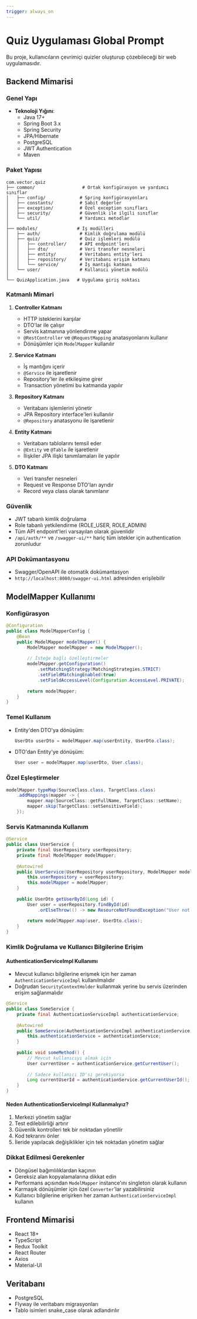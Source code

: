 ```yaml
---
trigger: always_on
---
```


# Quiz Uygulaması Global Prompt

Bu proje, kullanıcıların çevrimiçi quizler oluşturup çözebileceği bir web uygulamasıdır.

## Backend Mimarisi

### Genel Yapı
- **Teknoloji Yığını**:
  - Java 17+
  - Spring Boot 3.x
  - Spring Security
  - JPA/Hibernate
  - PostgreSQL
  - JWT Authentication
  - Maven

### Paket Yapısı
```
com.vector.quiz
├── common/                  # Ortak konfigürasyon ve yardımcı sınıflar
│   ├── config/             # Spring konfigürasyonları
│   ├── constants/          # Sabit değerler
│   ├── exception/          # Özel exception sınıfları
│   ├── security/           # Güvenlik ile ilgili sınıflar
│   └── util/               # Yardımcı metodlar
│
├── modules/               # İş modülleri
│   ├── auth/               # Kimlik doğrulama modülü
│   ├── quiz/               # Quiz işlemleri modülü
│   │   ├── controller/     # API endpoint'leri
│   │   ├── dto/            # Veri transfer nesneleri
│   │   ├── entity/         # Veritabanı entity'leri
│   │   ├── repository/     # Veritabanı erişim katmanı
│   │   └── service/        # İş mantığı katmanı
│   └── user/               # Kullanıcı yönetim modülü
│
└── QuizApplication.java   # Uygulama giriş noktası
```

### Katmanlı Mimari
1. **Controller Katmanı**
   - HTTP isteklerini karşılar
   - DTO'lar ile çalışır
   - Servis katmanına yönlendirme yapar
   - `@RestController` ve `@RequestMapping` anatasyonlarını kullanır
   - Dönüşümler için `ModelMapper` kullanılır

2. **Service Katmanı**
   - İş mantığını içerir
   - `@Service` ile işaretlenir
   - Repository'ler ile etkileşime girer
   - Transaction yönetimi bu katmanda yapılır

3. **Repository Katmanı**
   - Veritabanı işlemlerini yönetir
   - JPA Repository interface'leri kullanılır
   - `@Repository` anatasyonu ile işaretlenir

4. **Entity Katmanı**
   - Veritabanı tablolarını temsil eder
   - `@Entity` ve `@Table` ile işaretlenir
   - İlişkiler JPA ilişki tanımlamaları ile yapılır

5. **DTO Katmanı**
   - Veri transfer nesneleri
   - Request ve Response DTO'ları ayrıdır
   - Record veya class olarak tanımlanır

### Güvenlik
- JWT tabanlı kimlik doğrulama
- Role tabanlı yetkilendirme (ROLE_USER, ROLE_ADMIN)
- Tüm API endpoint'leri varsayılan olarak güvenlidir
- `/api/auth/**` ve `/swagger-ui/**` hariç tüm istekler için authentication zorunludur

### API Dokümantasyonu
- Swagger/OpenAPI ile otomatik dokümantasyon
- `http://localhost:8080/swagger-ui.html` adresinden erişilebilir

## ModelMapper Kullanımı

### Konfigürasyon
```java
@Configuration
public class ModelMapperConfig {
    @Bean
    public ModelMapper modelMapper() {
        ModelMapper modelMapper = new ModelMapper();
        
        // İsteğe bağlı özelleştirmeler
        modelMapper.getConfiguration()
            .setMatchingStrategy(MatchingStrategies.STRICT)
            .setFieldMatchingEnabled(true)
            .setFieldAccessLevel(Configuration.AccessLevel.PRIVATE);
            
        return modelMapper;
    }
}
```

### Temel Kullanım
- Entity'den DTO'ya dönüşüm:
  ```java
  UserDto userDto = modelMapper.map(userEntity, UserDto.class);
  ```

- DTO'dan Entity'ye dönüşüm:
  ```java
  User user = modelMapper.map(userDto, User.class);
  ```

### Özel Eşleştirmeler
```java
modelMapper.typeMap(SourceClass.class, TargetClass.class)
    .addMappings(mapper -> {
        mapper.map(SourceClass::getFullName, TargetClass::setName);
        mapper.skip(TargetClass::setSensitiveField);
    });
```

### Servis Katmanında Kullanım
```java
@Service
public class UserService {
    private final UserRepository userRepository;
    private final ModelMapper modelMapper;
    
    @Autowired
    public UserService(UserRepository userRepository, ModelMapper modelMapper) {
        this.userRepository = userRepository;
        this.modelMapper = modelMapper;
    }
    
    public UserDto getUserById(Long id) {
        User user = userRepository.findById(id)
            .orElseThrow(() -> new ResourceNotFoundException("User not found"));
            
        return modelMapper.map(user, UserDto.class);
    }
}
```

### Kimlik Doğrulama ve Kullanıcı Bilgilerine Erişim

#### AuthenticationServiceImpl Kullanımı
- Mevcut kullanıcı bilgilerine erişmek için her zaman `AuthenticationServiceImpl` kullanılmalıdır
- Doğrudan `SecurityContextHolder` kullanmak yerine bu servis üzerinden erişim sağlanmalıdır

```java
@Service
public class SomeService {
    private final AuthenticationServiceImpl authenticationService;
    
    @Autowired
    public SomeService(AuthenticationServiceImpl authenticationService) {
        this.authenticationService = authenticationService;
    }
    
    public void someMethod() {
        // Mevcut kullanıcıyı almak için
        User currentUser = authenticationService.getCurrentUser();
        
        // Sadece kullanıcı ID'si gerekiyorsa
        Long currentUserId = authenticationService.getCurrentUserId();
    }
}
```

#### Neden AuthenticationServiceImpl Kullanmalıyız?
1. Merkezi yönetim sağlar
2. Test edilebilirliği artırır
3. Güvenlik kontrolleri tek bir noktadan yönetilir
4. Kod tekrarını önler
5. İleride yapılacak değişiklikler için tek noktadan yönetim sağlar

### Dikkat Edilmesi Gerekenler
- Döngüsel bağımlılıklardan kaçının
- Gereksiz alan kopyalamalarına dikkat edin
- Performans açısından `ModelMapper` instance'ını singleton olarak kullanın
- Karmaşık dönüşümler için özel `Converter`'lar yazabilirsiniz
- Kullanıcı bilgilerine erişirken her zaman `AuthenticationServiceImpl` kullanın

## Frontend Mimarisi
- React 18+
- TypeScript
- Redux Toolkit
- React Router
- Axios
- Material-UI

## Veritabanı
- PostgreSQL
- Flyway ile veritabanı migrasyonları
- Tablo isimleri snake_case olarak adlandırılır
